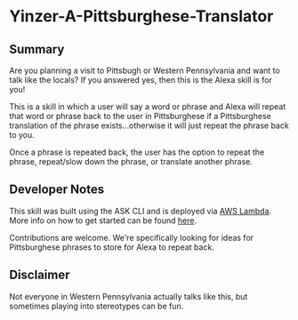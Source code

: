 # Yinzer-A-Pittsburghese-Translator

## Summary
Are you planning a visit to Pittsbugh or Western Pennsylvania and want to talk like the locals? If you answered yes, then this is the Alexa skill is for you!

This is a skill in which a user will say a word or phrase and Alexa will repeat that word or phrase back to the user in Pittsburghese if a Pittsburghese translation of the phrase exists...otherwise it will just repeat the phrase back to you.

Once a phrase is repeated back, the user has the option to repeat the phrase, repeat/slow down the phrase, or translate another phrase.

## Developer Notes
This skill was built using the ASK CLI and is deployed via [AWS Lambda](https://aws.amazon.com/lambda/). More info on how to get started can be found [here](https://developer.amazon.com/docs/smapi/quick-start-alexa-skills-kit-command-line-interface.html).

Contributions are welcome. We're specifically looking for ideas for Pittsburghese phrases to store for Alexa to repeat back.

## Disclaimer
Not everyone in Western Pennsylvania actually talks like this, but sometimes playing into stereotypes can be fun.
